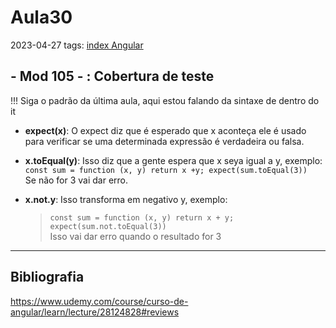 # Aula30
2023-04-27
tags: [index Angular](../index%20Angular.md)

## - Mod 105 - : Cobertura de teste

!!! Siga o padrão da última aula, aqui estou falando da sintaxe de dentro do it

* **expect(x)**: O expect diz que é esperado que x aconteça ele é usado para verificar se uma determinada expressão é verdadeira ou falsa.

* **x.toEqual(y)**: Isso diz que a gente espera que x seya igual a y, exemplo: <br>`const sum = function (x, y) return x +y; expect(sum.toEqual(3))`<br> Se não for 3 vai dar erro.

* **x.not.y**: Isso transforma em negativo y, exemplo:
	> `const sum = function (x, y) return x + y; expect(sum.not.toEqual(3))`  
	Isso vai dar erro quando o resultado for 3


-----------------------------------------------
## Bibliografia

https://www.udemy.com/course/curso-de-angular/learn/lecture/28124828#reviews